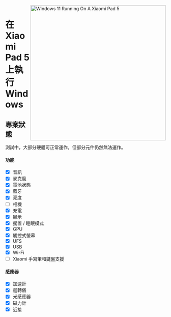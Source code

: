 <img align="right" src="https://raw.githubusercontent.com/erdilS/Port-Windows-11-Xiaomi-Pad-5/main/nabu.png" width="425" alt="Windows 11 Running On A Xiaomi Pad 5">

# 在 Xiaomi Pad 5 上執行 Windows

## 專案狀態

測試中，大部分硬體可正常運作，但部分元件仍然無法運作。

#### 功能

- [X] 音訊
- [X] 麥克風
- [X] 電池狀態
- [X] 藍牙
- [X] 亮度
- [ ] 相機
- [x] 充電
- [X] 顯示
- [X] 擱置 / 睡眠模式
- [X] GPU
- [X] 觸控式螢幕
- [X] UFS
- [X] USB
- [X] Wi-Fi
- [ ] Xiaomi 手寫筆和鍵盤支援

#### 感應器

- [X] 加速計
- [X] 迴轉儀
- [X] 光感應器
- [X] 磁力計
- [X] 近接
